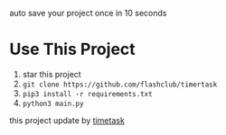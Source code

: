 auto save your project once in 10 seconds

# Use This Project

1. star this project
2. `git clone https://github.com/flashclub/timertask`
3. `pip3 install -r requirements.txt`
4. `python3 main.py`

this project update by [timetask](https://github.com/flashclub/timertask)
